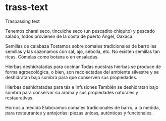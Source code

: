 # trass-text
Traspassing text

Tenemos charal seco, tincuiche seco (un pescadito chiquito) y pescado salado, todos provienen de la costa de puerto Ángel, Oaxaca.


Semillas de calabaza
Tostamos sobre comales tradicionales de barro las semillas y las sazonamos con sal, ajo, cebolla, etc. No existen semillas tan ricas. Cómelas como botana o en ensaladas.

Hierbas deshidratadas para cocinar
Todas nuestras hierbas se produce de forma agroecológica, o bien, son recolectadas  del ambiente silvestre y se deshidratan bajo sombra para que conserven sus propiedades. 

Hierbas deshidratadas para tés e infusiones
También se deshidratan bajo sombra para conservar su aroma y sus propiedades naturales y restaurativas.

Hornos a medida
Elaboramos comales tradicionales de barro, a la medida, para restaurantes y antojerías: piezas únicas, auténticas y funcionales.


